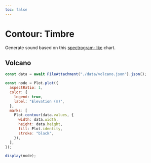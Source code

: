```yaml
---
toc: false
---
```


# Contour: Timbre

Generate sound based on this [spectrogram-like](https://musiclab.chromeexperiments.com/Spectrogram/) chart.

## Volcano

```js
const data = await FileAttachment("./data/volcano.json").json();
```

```js
const node = Plot.plot({
  aspectRatio: 1,
  color: {
    legend: true,
    label: "Elevation (m)",
  },
  marks: [
    Plot.contour(data.values, {
      width: data.width,
      height: data.height,
      fill: Plot.identity,
      stroke: "black",
    }),
  ],
});

display(node);
```
